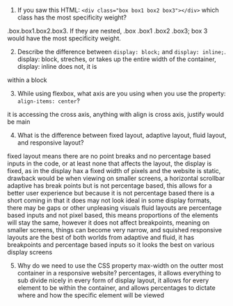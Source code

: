 <!-- Answers to the Self Study Questions go here -->

1. If you saw this HTML: `<div class="box box1 box2 box3"></div>` which class has the most specificity weight?

.box.box1.box2.box3. If they are nested, .box .box1 .box2 .box3; box 3 would have the most specificity weight.

2. Describe the difference between `display: block;` and `display: inline;`.
display: block, streches, or takes up the entire width of the container, display: inline does not, it is

within a block

3. While using flexbox, what axis are you using when you use the property: `align-items: center`?

it is accessing the cross axis, anything with align is cross axis, justify would be main

4. What is the difference between fixed layout, adaptive layout, fluid layout, and responsive layout?

fixed layout means there are no point breaks and no percentage based inputs in the code, or at least none that
affects the layout, the display is fixed, as in the display hax a fixed width of pixels and the website is static,
drawback would be when viewing on smaller screens, a horizontal scrollbar
adaptive has break points but is not percentage based, this allows for a better user experience but because it is
not percentage based there is a short coming in that it does may not look ideal in some display formats, there may be
gaps or other unpleasing visuals
fluid layouts are percentage based inputs and not pixel based, this means proportions of the elements will stay the
same, however it does not affect breakpoints, meaning on smaller screens, things can become very narrow, and
squished
responsive layouts are the best of both worlds from adaptive and fluid, it has breakpoints and percentage based
inputs so it looks the best on various display screens

5. Why do we need to use the CSS property max-width on the outter most container in a responsive website?
percentages, it allows everything to sub divide nicely in every form of display layout, it allows for every
element to be within the container, and allows percentages to dictate where and how the specific element will
be viewed
